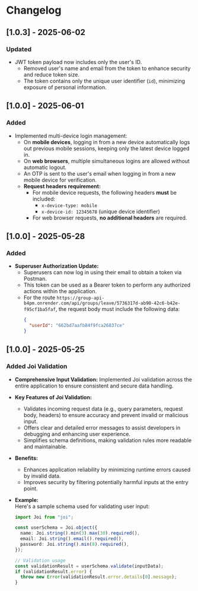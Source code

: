 # Changelog

## [1.0.3] - 2025-06-02

### Updated

- JWT token payload now includes only the user's ID.
  - Removed user's name and email from the token to enhance security and reduce token size.
  - The token contains only the unique user identifier (`id`), minimizing exposure of personal information.

## [1.0.0] - 2025-06-01

### Added

- Implemented multi-device login management:
  - On **mobile devices**, logging in from a new device automatically logs out previous mobile sessions, keeping only the latest device logged in.
  - On **web browsers**, multiple simultaneous logins are allowed without automatic logout.
  - An OTP is sent to the user's email when logging in from a new mobile device for verification.
  - **Request headers requirement:**
    - For mobile device requests, the following headers **must** be included:
      - `x-device-type: mobile`
      - `x-device-id: 12345678` (unique device identifier)
    - For web browser requests, **no additional headers** are required.

## [1.0.0] - 2025-05-28

### Added

- **Superuser Authorization Update:**
  - Superusers can now log in using their email to obtain a token via Postman.
  - This token can be used as a Bearer token to perform any authorized actions within the application.
  - For the route `https://group-api-b4pm.onrender.com/api/groups/leave/5736317d-ab90-42c6-b42e-f95cf1ba5faf`, the request body must include the following data:
    ```json
    {
      "userId": "662bd7aafb84f9fca26837ce"
    }
    ```

## [1.0.0] - 2025-05-25

### Added Joi Validation

- **Comprehensive Input Validation:** Implemented Joi validation across the entire application to ensure consistent and secure data handling.
- **Key Features of Joi Validation:**
  - Validates incoming request data (e.g., query parameters, request body, headers) to ensure accuracy and prevent invalid or malicious input.
  - Offers clear and detailed error messages to assist developers in debugging and enhancing user experience.
  - Simplifies schema definitions, making validation rules more readable and maintainable.
- **Benefits:**
  - Enhances application reliability by minimizing runtime errors caused by invalid data.
  - Improves security by filtering potentially harmful inputs at the entry point.
- **Example:**  
  Here's a sample schema used for validating user input:

  ```typescript
  import Joi from "joi";

  const userSchema = Joi.object({
    name: Joi.string().min(3).max(30).required(),
    email: Joi.string().email().required(),
    password: Joi.string().min(8).required(),
  });

  // Validation usage
  const validationResult = userSchema.validate(inputData);
  if (validationResult.error) {
    throw new Error(validationResult.error.details[0].message);
  }
  ```
